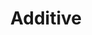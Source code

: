 ---
title: Additive
layout: default
grand_parent: Networks
parent: Neurons
has_children: false
nav_order: 10
---